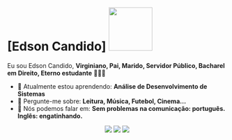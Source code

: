 # [Edson Candido] <img src="https://sportrecife.com.br/wp-content/uploads/2024/06/image19.png" width="100px">

Eu sou Edson Candido</strong>, <strong>Virginiano, Pai, Marido, Servidor Público, Bacharel em Direito, Eterno estudante</strong> 👨🏻‍💻 

- 🚀 Atualmente estou aprendendo: <strong>Análise de Desenvolvimento de Sistemas</strong> 
- 💬 Pergunte-me sobre: <strong>Leitura, Música, Futebol, Cinema...</strong>
- 📣 Nós podemos falar em: <strong>Sem problemas na comunicação: português. Inglês: engatinhando.</strong>

<div align="center">

  <a href="#" alt="Gmail">
    <img src="https://img.shields.io/badge/-Gmail-FF0000?style=flat-square&labelColor=FF0000&logo=gmail&logoColor=white&link=LINK-DO-SEU-EMAIL"/></a>

  <a href="#" alt="Linkedin">
    <img src="https://img.shields.io/badge/-Linkedin-0e76a8?style=flat-square&logo=Linkedin&logoColor=white&link=LINK-DO-SEU-LINKEDIN" /></a>

  <a href="#" alt="Instagram">
    <img src="https://img.shields.io/badge/-Instagram-DF0174?style=flat-square&labelColor=DF0174&logo=instagram&logoColor=white&link=LINK-DO-SEU-INSTAGRAM"/></a>

</div>
